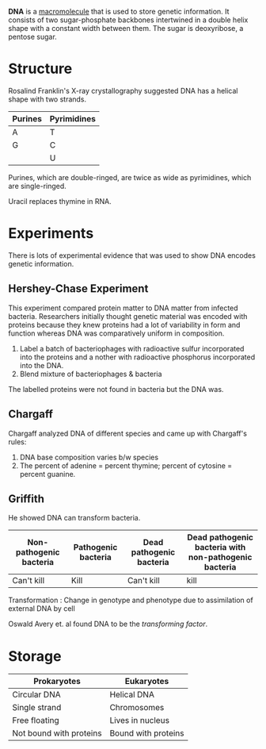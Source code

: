 **DNA** is a [macromolecule](../) that is used to store genetic information. It consists of two sugar-phosphate backbones intertwined in a double helix shape with a constant width between them. The sugar is deoxyribose, a pentose sugar.

# Structure

Rosalind Franklin's X-ray crystallography suggested DNA has a helical shape with two strands.

|Purines|Pyrimidines|
|-------|-----------|
|A|T|
|G|C|
||U|

Purines, which are double-ringed, are twice as wide as pyrimidines, which are single-ringed.

Uracil replaces thymine in RNA.

# Experiments

There is lots of experimental evidence that was used to show DNA encodes genetic information.

## Hershey-Chase Experiment

This experiment compared protein matter to DNA matter from infected bacteria. Researchers initially thought genetic material was encoded with proteins because they knew proteins had a lot of variability in form and function whereas DNA was comparatively uniform in composition.

1. Label a batch of bacteriophages with radioactive sulfur incorporated into the proteins and a nother with radioactive phosphorus incorporated into the DNA.
2. Blend mixture of bacteriophages & bacteria

The labelled proteins were not found in bacteria but the DNA was.

## Chargaff

Chargaff analyzed DNA of different species and came up with Chargaff's rules:

1. DNA base composition varies b/w species
2. The percent of adenine = percent thymine; percent of cytosine = percent guanine.

## Griffith

He showed DNA can transform bacteria. 

|Non-pathogenic bacteria|Pathogenic bacteria|Dead pathogenic bacteria|Dead pathogenic bacteria with non-pathogenic bacteria|
|--------------|---------------|------------|------------|
|Can't kill|Kill|Can't kill|kill|

Transformation
: Change in genotype and phenotype due to assimilation of external DNA by cell

Oswald Avery et. al found DNA to be the *transforming factor*.

# Storage

|Prokaryotes|Eukaryotes|
|-----------|----------|
|Circular DNA|Helical DNA|
|Single strand|Chromosomes|
|Free floating|Lives in nucleus|
|Not bound with proteins|Bound with proteins|